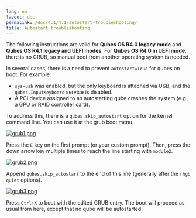 ```yaml
---
lang: en
layout: doc
permalink: /doc/4.1/4.1/autostart-troubleshooting/
title: Autostart troubleshooting
---
```


The following instructions are valid for **Qubes OS R4.0 legacy mode** and
**Qubes OS R4.1 legacy and UEFI modes**. For **Qubes OS R4.0 in UEFI mode**,
there is no GRUB, so manual boot from another operating system is needed.

In several cases, there is a need to prevent `autostart=True` for qubes on
boot. For example:

* `sys-usb` was enabled, but the only keyboard is attached via USB, and the
  `qubes.InputKeyboard` service is disabled.
* A PCI device assigned to an autostarting qube crashes the system (e.g., a GPU
  or RAID controller card).

To address this, there is a `qubes.skip_autostart` option for the kernel
command line. You can use it at the grub boot menu.

[![grub1.png](/attachment/doc/grub1.png)](/attachment/doc/grub1.png)

Press the `E` key on the first prompt (or your custom prompt). Then, press the
down arrow key multiple times to reach the line starting with `module2`.

[![grub2.png](/attachment/doc/grub2.png)](/attachment/doc/grub2.png)

Append `qubes.skip_autostart` to the end of this line (generally after the
`rhgb quiet` options).

[![grub3.png](/attachment/doc/grub3.png)](/attachment/doc/grub3.png)

Press `Ctrl+X` to boot with the edited GRUB entry. The boot will proceed as
usual from here, except that no qube will be autostarted.
